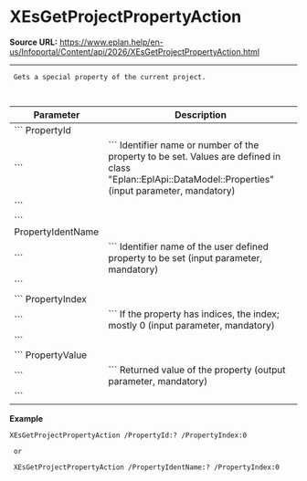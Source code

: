 # XEsGetProjectPropertyAction

**Source URL:** https://www.eplan.help/en-us/Infoportal/Content/api/2026/XEsGetProjectPropertyAction.html

---

```
 Gets a special property of the current project.
 
```

  

| Parameter | Description |
| --- | --- |
| ``` PropertyId ``` | ``` Identifier name or number of the property to be set. Values are defined in class "Eplan::EplApi::DataModel::Properties" (input parameter, mandatory) ``` |
| ``` PropertyIdentName ``` | ``` Identifier name of the user defined property to be set (input parameter, mandatory) ``` |
| ``` PropertyIndex ``` | ``` If the property has indices, the index; mostly 0 (input parameter, mandatory) ``` |
| ``` PropertyValue ``` | ``` Returned value of the property (output parameter, mandatory) ``` |

**Example**

```
XEsGetProjectPropertyAction /PropertyId:? /PropertyIndex:0
 or
 XEsGetProjectPropertyAction /PropertyIdentName:? /PropertyIndex:0
```